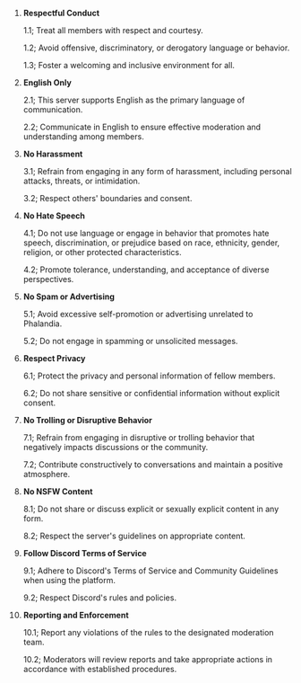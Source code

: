 1. **Respectful Conduct**

   1.1; Treat all members with respect and courtesy.

   1.2; Avoid offensive, discriminatory, or derogatory language or behavior.

   1.3; Foster a welcoming and inclusive environment for all.

2. **English Only**

   2.1; This server supports English as the primary language of communication.

   2.2; Communicate in English to ensure effective moderation and understanding among members.

3. **No Harassment**

   3.1; Refrain from engaging in any form of harassment, including personal attacks, threats, or intimidation.

   3.2; Respect others' boundaries and consent.

4. **No Hate Speech**

   4.1; Do not use language or engage in behavior that promotes hate speech, discrimination, or prejudice based on race, ethnicity, gender, religion, or other protected characteristics.

   4.2; Promote tolerance, understanding, and acceptance of diverse perspectives.

5. **No Spam or Advertising**

   5.1; Avoid excessive self-promotion or advertising unrelated to Phalandia.

   5.2; Do not engage in spamming or unsolicited messages.

6. **Respect Privacy**

   6.1; Protect the privacy and personal information of fellow members.

   6.2; Do not share sensitive or confidential information without explicit consent.

7. **No Trolling or Disruptive Behavior**

   7.1; Refrain from engaging in disruptive or trolling behavior that negatively impacts discussions or the community.

   7.2; Contribute constructively to conversations and maintain a positive atmosphere.

8. **No NSFW Content**

   8.1; Do not share or discuss explicit or sexually explicit content in any form.

   8.2; Respect the server's guidelines on appropriate content.

9. **Follow Discord Terms of Service**

   9.1; Adhere to Discord's Terms of Service and Community Guidelines when using the platform.

   9.2; Respect Discord's rules and policies.

10. **Reporting and Enforcement**

    10.1; Report any violations of the rules to the designated moderation team.

    10.2; Moderators will review reports and take appropriate actions in accordance with established procedures.
